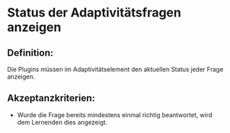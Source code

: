 # Status der Adaptivitätsfragen anzeigen

## Definition:

Die Plugins müssen im Adaptivitätselement den aktuellen Status jeder Frage anzeigen.


## Akzeptanzkriterien:
- Wurde die Frage bereits mindestens einmal richtig beantwortet, wird dem Lernenden dies angezeigt.
